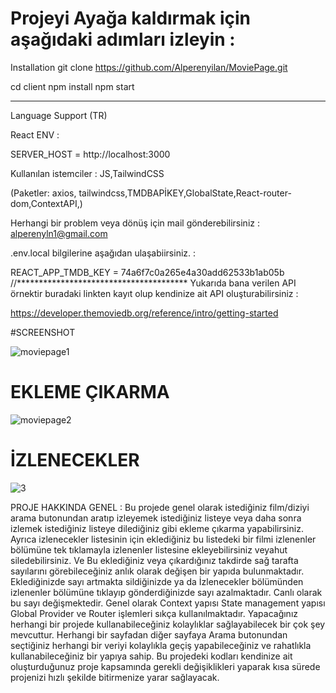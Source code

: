 # Projeyi Ayağa kaldırmak için aşağıdaki adımları izleyin :

Installation git clone https://github.com/Alperenyilan/MoviePage.git

cd client npm install npm start

-------------------------------------

Language Support (TR)

React ENV :

SERVER_HOST = http://localhost:3000

Kullanılan istemciler : JS,TailwindCSS

(Paketler: axios, tailwindcss,TMDBAPİKEY,GlobalState,React-router-dom,ContextAPI,)

Herhangi bir problem veya dönüş için mail gönderebilirsiniz : alperenyln1@gmail.com

.env.local bilgilerine aşağıdan ulaşabiirsiniz.  :

REACT_APP_TMDB_KEY = 74a6f7c0a265e4a30add62533b1ab05b   //***************************************
Yukarıda bana verilen API örnektir buradaki linkten kayıt olup kendinize ait API oluşturabilirsiniz : 

https://developer.themoviedb.org/reference/intro/getting-started


#SCREENSHOT

![moviepage1](https://github.com/Alperenyilan/MoviePage/assets/49797242/dbca567f-b5c4-4fa1-8a4c-67921f6c3d22)

# EKLEME ÇIKARMA

![moviepage2](https://github.com/Alperenyilan/MoviePage/assets/49797242/9ec167c0-ba04-451e-ae1b-2a58913c5ff8)

# İZLENECEKLER

![3](https://github.com/Alperenyilan/MoviePage/assets/49797242/4c920f8e-2cc1-44f5-baab-9c3f5f1f7d37)

PROJE HAKKINDA GENEL : Bu projede genel olarak istediğiniz film/diziyi arama butonundan aratıp izleyemek istediğiniz listeye veya daha sonra izlemek istediğiniz listeye dilediğiniz gibi ekleme çıkarma yapabilirsiniz. Ayrıca izlenecekler listesinin için eklediğiniz bu listedeki bir filmi izlenenler bölümüne tek tıklamayla izlenenler listesine ekleyebilirsiniz veyahut siledebilirsiniz. Ve Bu eklediğiniz veya çıkardığınız takdirde sağ tarafta sayılarını görebileceğiniz anlık olarak değişen bir yapıda bulunmaktadır. Eklediğinizde sayı artmakta sildiğinizde ya da İzlenecekler bölümünden izlenenler bölümüne tıklayıp gönderdiğinizde sayı azalmaktadır. Canlı olarak bu sayı değişmektedir. Genel olarak Context yapısı State management yapısı Global Provider ve Router işlemleri sıkça kullanılmaktadır. Yapacağınız herhangi bir projede kullanabileceğiniz kolaylıklar sağlayabilecek bir çok şey mevcuttur. Herhangi bir sayfadan diğer sayfaya Arama butonundan seçtiğiniz herhangi bir veriyi kolaylıkla geçiş yapabileceğiniz ve rahatlıkla kullanabileceğiniz bir yapıya sahip. Bu projedeki kodları kendinize ait oluşturduğunuz proje kapsamında gerekli değişiklikleri yaparak kısa sürede projenizi hızlı şekilde bitirmenize yarar sağlayacak.
